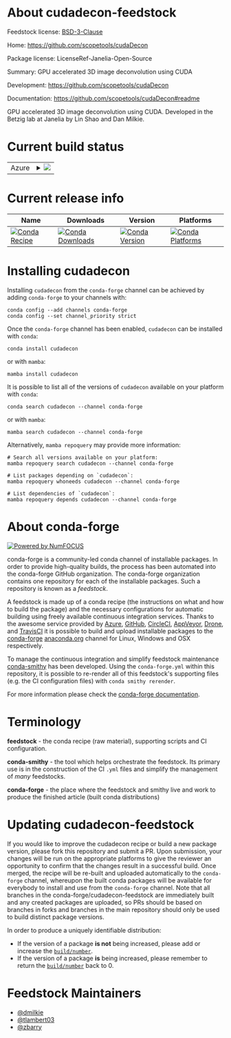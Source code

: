 About cudadecon-feedstock
=========================

Feedstock license: [BSD-3-Clause](https://github.com/conda-forge/cudadecon-feedstock/blob/main/LICENSE.txt)

Home: https://github.com/scopetools/cudaDecon

Package license: LicenseRef-Janelia-Open-Source

Summary: GPU accelerated 3D image deconvolution using CUDA

Development: https://github.com/scopetools/cudaDecon

Documentation: https://github.com/scopetools/cudaDecon#readme

GPU accelerated 3D image deconvolution using CUDA.
Developed in the Betzig lab at Janelia by Lin Shao and Dan Milkie.


Current build status
====================


<table>
    
  <tr>
    <td>Azure</td>
    <td>
      <details>
        <summary>
          <a href="https://dev.azure.com/conda-forge/feedstock-builds/_build/latest?definitionId=12848&branchName=main">
            <img src="https://dev.azure.com/conda-forge/feedstock-builds/_apis/build/status/cudadecon-feedstock?branchName=main">
          </a>
        </summary>
        <table>
          <thead><tr><th>Variant</th><th>Status</th></tr></thead>
          <tbody><tr>
              <td>linux_64_c_compiler_version10cuda_compilernvcccuda_compiler_version11.2cxx_compiler_version10</td>
              <td>
                <a href="https://dev.azure.com/conda-forge/feedstock-builds/_build/latest?definitionId=12848&branchName=main">
                  <img src="https://dev.azure.com/conda-forge/feedstock-builds/_apis/build/status/cudadecon-feedstock?branchName=main&jobName=linux&configuration=linux%20linux_64_c_compiler_version10cuda_compilernvcccuda_compiler_version11.2cxx_compiler_version10" alt="variant">
                </a>
              </td>
            </tr><tr>
              <td>linux_64_c_compiler_version12cuda_compilercuda-nvcccuda_compiler_version12.0cxx_compiler_version12</td>
              <td>
                <a href="https://dev.azure.com/conda-forge/feedstock-builds/_build/latest?definitionId=12848&branchName=main">
                  <img src="https://dev.azure.com/conda-forge/feedstock-builds/_apis/build/status/cudadecon-feedstock?branchName=main&jobName=linux&configuration=linux%20linux_64_c_compiler_version12cuda_compilercuda-nvcccuda_compiler_version12.0cxx_compiler_version12" alt="variant">
                </a>
              </td>
            </tr><tr>
              <td>win_64_cuda_compilercuda-nvcccuda_compiler_version12.0</td>
              <td>
                <a href="https://dev.azure.com/conda-forge/feedstock-builds/_build/latest?definitionId=12848&branchName=main">
                  <img src="https://dev.azure.com/conda-forge/feedstock-builds/_apis/build/status/cudadecon-feedstock?branchName=main&jobName=win&configuration=win%20win_64_cuda_compilercuda-nvcccuda_compiler_version12.0" alt="variant">
                </a>
              </td>
            </tr><tr>
              <td>win_64_cuda_compilernvcccuda_compiler_version11.2</td>
              <td>
                <a href="https://dev.azure.com/conda-forge/feedstock-builds/_build/latest?definitionId=12848&branchName=main">
                  <img src="https://dev.azure.com/conda-forge/feedstock-builds/_apis/build/status/cudadecon-feedstock?branchName=main&jobName=win&configuration=win%20win_64_cuda_compilernvcccuda_compiler_version11.2" alt="variant">
                </a>
              </td>
            </tr>
          </tbody>
        </table>
      </details>
    </td>
  </tr>
</table>

Current release info
====================

| Name | Downloads | Version | Platforms |
| --- | --- | --- | --- |
| [![Conda Recipe](https://img.shields.io/badge/recipe-cudadecon-green.svg)](https://anaconda.org/conda-forge/cudadecon) | [![Conda Downloads](https://img.shields.io/conda/dn/conda-forge/cudadecon.svg)](https://anaconda.org/conda-forge/cudadecon) | [![Conda Version](https://img.shields.io/conda/vn/conda-forge/cudadecon.svg)](https://anaconda.org/conda-forge/cudadecon) | [![Conda Platforms](https://img.shields.io/conda/pn/conda-forge/cudadecon.svg)](https://anaconda.org/conda-forge/cudadecon) |

Installing cudadecon
====================

Installing `cudadecon` from the `conda-forge` channel can be achieved by adding `conda-forge` to your channels with:

```
conda config --add channels conda-forge
conda config --set channel_priority strict
```

Once the `conda-forge` channel has been enabled, `cudadecon` can be installed with `conda`:

```
conda install cudadecon
```

or with `mamba`:

```
mamba install cudadecon
```

It is possible to list all of the versions of `cudadecon` available on your platform with `conda`:

```
conda search cudadecon --channel conda-forge
```

or with `mamba`:

```
mamba search cudadecon --channel conda-forge
```

Alternatively, `mamba repoquery` may provide more information:

```
# Search all versions available on your platform:
mamba repoquery search cudadecon --channel conda-forge

# List packages depending on `cudadecon`:
mamba repoquery whoneeds cudadecon --channel conda-forge

# List dependencies of `cudadecon`:
mamba repoquery depends cudadecon --channel conda-forge
```


About conda-forge
=================

[![Powered by
NumFOCUS](https://img.shields.io/badge/powered%20by-NumFOCUS-orange.svg?style=flat&colorA=E1523D&colorB=007D8A)](https://numfocus.org)

conda-forge is a community-led conda channel of installable packages.
In order to provide high-quality builds, the process has been automated into the
conda-forge GitHub organization. The conda-forge organization contains one repository
for each of the installable packages. Such a repository is known as a *feedstock*.

A feedstock is made up of a conda recipe (the instructions on what and how to build
the package) and the necessary configurations for automatic building using freely
available continuous integration services. Thanks to the awesome service provided by
[Azure](https://azure.microsoft.com/en-us/services/devops/), [GitHub](https://github.com/),
[CircleCI](https://circleci.com/), [AppVeyor](https://www.appveyor.com/),
[Drone](https://cloud.drone.io/welcome), and [TravisCI](https://travis-ci.com/)
it is possible to build and upload installable packages to the
[conda-forge](https://anaconda.org/conda-forge) [anaconda.org](https://anaconda.org/)
channel for Linux, Windows and OSX respectively.

To manage the continuous integration and simplify feedstock maintenance
[conda-smithy](https://github.com/conda-forge/conda-smithy) has been developed.
Using the ``conda-forge.yml`` within this repository, it is possible to re-render all of
this feedstock's supporting files (e.g. the CI configuration files) with ``conda smithy rerender``.

For more information please check the [conda-forge documentation](https://conda-forge.org/docs/).

Terminology
===========

**feedstock** - the conda recipe (raw material), supporting scripts and CI configuration.

**conda-smithy** - the tool which helps orchestrate the feedstock.
                   Its primary use is in the construction of the CI ``.yml`` files
                   and simplify the management of *many* feedstocks.

**conda-forge** - the place where the feedstock and smithy live and work to
                  produce the finished article (built conda distributions)


Updating cudadecon-feedstock
============================

If you would like to improve the cudadecon recipe or build a new
package version, please fork this repository and submit a PR. Upon submission,
your changes will be run on the appropriate platforms to give the reviewer an
opportunity to confirm that the changes result in a successful build. Once
merged, the recipe will be re-built and uploaded automatically to the
`conda-forge` channel, whereupon the built conda packages will be available for
everybody to install and use from the `conda-forge` channel.
Note that all branches in the conda-forge/cudadecon-feedstock are
immediately built and any created packages are uploaded, so PRs should be based
on branches in forks and branches in the main repository should only be used to
build distinct package versions.

In order to produce a uniquely identifiable distribution:
 * If the version of a package **is not** being increased, please add or increase
   the [``build/number``](https://docs.conda.io/projects/conda-build/en/latest/resources/define-metadata.html#build-number-and-string).
 * If the version of a package **is** being increased, please remember to return
   the [``build/number``](https://docs.conda.io/projects/conda-build/en/latest/resources/define-metadata.html#build-number-and-string)
   back to 0.

Feedstock Maintainers
=====================

* [@dmilkie](https://github.com/dmilkie/)
* [@tlambert03](https://github.com/tlambert03/)
* [@zbarry](https://github.com/zbarry/)

